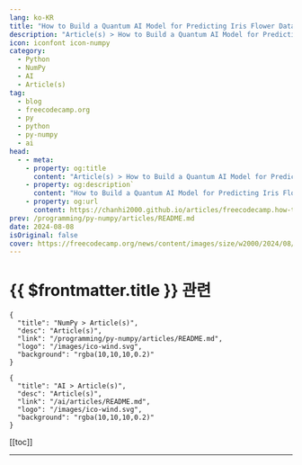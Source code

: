 ```yaml
---
lang: ko-KR
title: "How to Build a Quantum AI Model for Predicting Iris Flower Data with Python"
description: "Article(s) > How to Build a Quantum AI Model for Predicting Iris Flower Data with Python"
icon: iconfont icon-numpy
category: 
  - Python
  - NumPy
  - AI
  - Article(s)
tag: 
  - blog
  - freecodecamp.org
  - py
  - python
  - py-numpy
  - ai
head:
  - - meta:
    - property: og:title
      content: "Article(s) > How to Build a Quantum AI Model for Predicting Iris Flower Data with Python"
    - property: og:description`
      content: "How to Build a Quantum AI Model for Predicting Iris Flower Data with Python"
    - property: og:url
      content: https://chanhi2000.github.io/articles/freecodecamp.how-to-build-an-ai-model-for-predicting-data-with-python.html
prev: /programming/py-numpy/articles/README.md
date: 2024-08-08
isOriginal: false
cover: https://freecodecamp.org/news/content/images/size/w2000/2024/08/pexels-guvo-20731157.jpg
---
```


# {{ $frontmatter.title }} 관련

```component VPCard
{
  "title": "NumPy > Article(s)",
  "desc": "Article(s)",
  "link": "/programming/py-numpy/articles/README.md",
  "logo": "/images/ico-wind.svg",
  "background": "rgba(10,10,10,0.2)"
}
```

```component VPCard
{
  "title": "AI > Article(s)",
  "desc": "Article(s)",
  "link": "/ai/articles/README.md",
  "logo": "/images/ico-wind.svg",
  "background": "rgba(10,10,10,0.2)"
}
```

[[toc]]

---

<SiteInfo
  name="How to Build a Quantum AI Model for Predicting Iris Flower Data with Python"
  desc="Machine learning is an area of AI where the likes of ChatGPT and other famous models were created. These systems were all created with neural networks. The field of machine learning that deals with the creation of these neural networks is called deep learning.  In this blog post, we'll..."
  url="https://freecodecamp.org/news/how-to-build-an-ai-model-for-predicting-data-with-python/"
  logo="https://cdn.freecodecamp.org/universal/favicons/favicon.ico"
  preview="https://freecodecamp.org/news/content/images/size/w2000/2024/08/pexels-guvo-20731157.jpg"/>

<!-- TODO: 작성 -->

